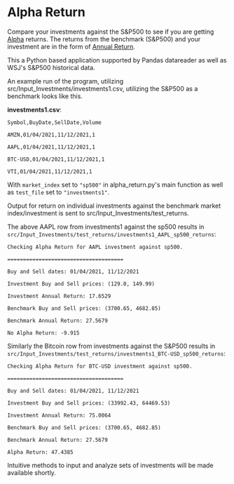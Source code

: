 # Alpha Return

Compare your investments against the S&P500 to see if you are getting [Alpha](https://www.investopedia.com/terms/a/alpha.asp) returns. The returns from the benchmark (S&P500) and your investment are in the form of [Annual Return](https://www.investopedia.com/terms/a/annual-return.asp).

This a Python based application supported by Pandas datareader as well as WSJ's S&P500 historical data.

An example run of the program, utilizing src/Input_Investments/investments1.csv, utilizing the S&P500 as a benchmark looks like this.

**investments1.csv**:

`Symbol,BuyDate,SellDate,Volume`

`AMZN,01/04/2021,11/12/2021,1`

`AAPL,01/04/2021,11/12/2021,1`

`BTC-USD,01/04/2021,11/12/2021,1`

`VTI,01/04/2021,11/12/2021,1`

With `market_index` set to `"sp500"` in alpha_return.py's main function as well as `test_file` set to `"investments1"`.

Output for return on individual investments against the benchmark market index/investment is sent to src/Input_Investments/test_returns.

The above AAPL row from investments1 against the sp500 results in `src/Input_Investments/test_returns/investments1_AAPL_sp500_returns`:

`Checking Alpha Return for AAPL investment against sp500.`

`=====================================`

`Buy and Sell dates: 01/04/2021, 11/12/2021`

`Investment Buy and Sell prices: (129.0, 149.99)`

`Investment Annual Return: 17.6529`

`Benchmark Buy and Sell prices: (3700.65, 4682.85)`

`Benchmark Annual Return: 27.5679`

`No Alpha Return: -9.915`

Similarly the Bitcoin row from investments against the S&P500 results in `src/Input_Investments/test_returns/investments1_BTC-USD_sp500_returns`:

`Checking Alpha Return for BTC-USD investment against sp500.`

`=====================================`

`Buy and Sell dates: 01/04/2021, 11/12/2021`

`Investment Buy and Sell prices: (33992.43, 64469.53)`

`Investment Annual Return: 75.0064`

`Benchmark Buy and Sell prices: (3700.65, 4682.85)`

`Benchmark Annual Return: 27.5679`

`Alpha Return: 47.4385`

Intuitive methods to input and analyze sets of investments will be made available shortly.
